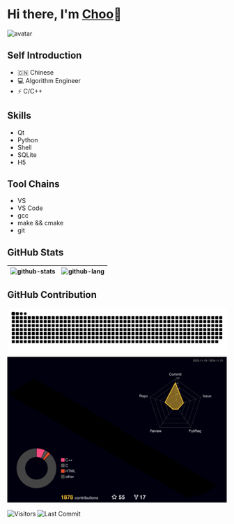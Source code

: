 # Hi there, I'm [Choo](https://ohtoai.top)👋

<img alt="avatar" src="https://file.ohtoai.top/ohtoai/ohtoai.jpg" width=300/>

## Self Introduction
- 🇨🇳 Chinese
- 💻 Algorithm Engineer
- ⚡ C/C++

## Skills
- Qt
- Python
- Shell
- SQLite
- H5

## Tool Chains
- VS
- VS Code
- gcc
- make && cmake
- git

## GitHub Stats

|![github-stats][github-stats:img]|![github-lang][github-lang:img]|
|---------------------------------|------------------------------------------|

## GitHub Contribution

<!-- ![ohto-ai's GitHub Activity Graph][github-activity-graph:img]   -->
<picture>
  <source media="(prefers-color-scheme: dark)" srcset="https://github.com/Ohto-Ai-Dev/res/raw/master/assets/ohto-ai/github-contribution-grid-snake-dark.svg" />
  <source media="(prefers-color-scheme: light)" srcset="https://github.com/Ohto-Ai-Dev/res/raw/master/assets/ohto-ai/github-contribution-grid-snake.svg" />
  <img alt="github-snake" src="https://github.com/Ohto-Ai-Dev/res/raw/master/assets/ohto-ai/github-contribution-grid-snake.svg" />
</picture>

<picture>
  <source media="(prefers-color-scheme: dark)" srcset="https://raw.githubusercontent.com/Ohto-Ai-Dev/res/master/profile-3d-contrib/profile-night-rainbow.svg" />
  <source media="(prefers-color-scheme: light)" srcset="https://raw.githubusercontent.com/Ohto-Ai-Dev/res/master/profile-3d-contrib/profile-gitblock.svg" />
  <img alt="github-profile-3d" src="https://raw.githubusercontent.com/Ohto-Ai-Dev/res/master/profile-3d-contrib/profile-night-rainbow.svg" />
</picture>

![Visitors][github-vistors:badge]
![Last Commit][github-last-commit:badge]

[github-stats:img]: https://github-readme-stats.vercel.app/api?username=ohto-ai&show_icons=true&theme=highcontrast&count_private=true&include_all_commits=true
[github-lang:img]: https://github-readme-stats.vercel.app/api/top-langs/?username=ohto-ai&layout=compact&theme=highcontrast
[github-activity-graph:img]: https://activity-graph.herokuapp.com/graph?username=ohto-ai&theme=xcode
[github-vistors:badge]: https://komarev.com/ghpvc/?username=ohto-ai&style=flat&labelColor=black&logo=github&label=PROFILE+VIEWS&color=29bf12
[github-last-commit:badge]: https://img.shields.io/github/last-commit/ohto-ai/ohto-ai?logo=markdown&label=LAST+UPDATE&color=29bf12&style=flat
